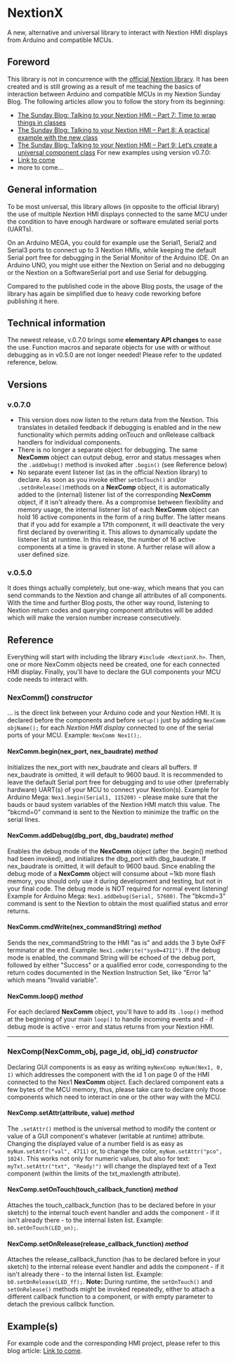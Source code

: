 # NextionX
A new, alternative and universal library to interact with Nextion HMI displays from Arduino and compatible MCUs.
## Foreword
This library is not in concurrence with the [official Nextion library](https://github.com/itead/ITEADLIB_Arduino_Nextion). It has been created and is still growing as a result of me teaching the basics of interaction between Arduino and compatible MCUs in my Nextion Sunday Blog. The following articles allow you to follow the story from its beginning:
* [The Sunday Blog: Talking to your Nextion HMI – Part 7: Time to wrap things in classes](https://nextion.tech/2020/12/14/the-sunday-blog-talking-to-your-nextion-hmi-part-7-time-to-wrap-things-in-classes/)
* [The Sunday Blog: Talking to your Nextion HMI – Part 8: A practical example with the new class](https://nextion.tech/2020/12/21/the-sunday-blog-talking-to-your-nextion-hmi-part-8-a-practical-example-with-the-new-class/)
* [The Sunday Blog: Talking to your Nextion HMI – Part 9: Let’s create a universal component class](https://nextion.tech/2020/12/28/the-sunday-blog-talking-to-your-nextion-hmi-part-9-lets-create-a-universal-component-class/)
For new examples using version v0.7.0:
* [Link to come](#)
* more to come...
## General information
To be most universal, this library allows (in opposite to the official library) the use of multiple Nextion HMI displays connected to the same MCU under the condition to have enough hardware or software emulated serial ports (UARTs). 

On an Arduino MEGA, you could for example use the Serial1, Serial2 and Serial3 ports to connect up to 3 Nextion HMIs, while keeping the default Serial port free for debugging in the Serial Monitor of the Arduino IDE. On an Arduino UNO, you might use either the Nextion on Serial and no debugging or the Nextion on a SoftwareSerial port and use Serial for debugging.

Compared to the published code in the above Blog posts, the usage of the library has again be simplified due to heavy code reworking before publishing it here.
## Technical information
The newest release, v.0.7.0 brings some **elementary API changes** to ease the use. Function macros and separate objects for use with or without debugging as in v0.5.0 are not longer needed! Please refer to the updated reference, below.
## Versions
### v.0.7.0
* This version does now listen to the return data from the Nextion. This translates in detailed feedback if debugging is enabled and in the new functionality which permits adding onTouch and onRelease callback handlers for individual components.
* There is no longer a separate object for debugging. The same **NexComm** object can output debug, error and status messages when the `.addDebug()` method is invoked after `.begin()` (see Reference below)
* No separate event listener list (as in the official Nextion library) to declare. As soon as you invoke either `setOnTouch()` and/or `.setOnRelease()`methods on a **NexComp** object, it is automatically added to the (internal) listener list of the corresponding **NexComm** object, if it isn't already there. As a compromise between flexibility and memory usage, the internal listener list of each **NexComm** object can hold 16 active components in the form of a ring buffer. The latter means that if you add for example a 17th component, it will deactivate the very first declared by overwriting it. This allows to dynamically update the listener list at runtime. In this release, the number of 16 active components at a time is graved in stone. A further relase will allow a user defined size.
### v.0.5.0
It does things actually completely, but one-way, which means that you can send commands to the Nextion and change all attributes of all components. With the time and further Blog posts, the other way round, listening to Nextion return codes and querying component attributes will be added which will make the version number increase consecutively.
## Reference
Everything will start with including the library `#include <NextionX.h>`. Then, one or more NexComm objects need be created, one for each connected HMI display. Finally, you'll have to declare the GUI components your MCU code needs to interact with.
### NexComm() *constructor*
... is the direct link between your Arduino code and your Nextion HMI. It is declared before the components and before `setup()` just by adding `NexComm objName();` for each *Nextion HMI display* connected to one of the serial ports of your MCU. Example: `NexComm Nex1();`.
#### NexComm.begin(nex_port, nex_baudrate) *method*
Initializes the nex_port with nex_baudrate and clears all buffers. If nex_baudrate is omitted, it will default to 9600 baud. It is recommended to leave the default Serial port free for debugging and to use other (preferrably hardware) UART(s) of your MCU to connect your Nextion(s).  Example for Arduino Mega: `Nex1.begin(Serial1, 115200)` - please make sure that the bauds or baud system variables of the Nextion HMI match this value. The "bkcmd=0" command is sent to the Nextion to minimize the traffic on the serial lines.
#### NexComm.addDebug(dbg_port, dbg_baudrate) *method*
Enables the debug mode of the **NexComm** object (after the .begin() method had been invoked), and initializes the dbg_port with dbg_baudrate. If nex_baudrate is omitted, it will default to 9600 baud. Since enabling the debug mode of a **NexComm** object will consume about ~1kb more flash memory, you should only use it during development and testing, but not in your final code. The debug mode is NOT required for normal event listening! Example for Arduino Mega: `Nex1.addDebug(Serial, 57600)`. The "bkcmd=3" command is sent to the Nextion to obtain the most qualified status and error returns.
#### NexComm.cmdWrite(nex_commandString) *method*
Sends the nex_commandString to the HMI "as is" and adds the 3 byte 0xFF terminator at the end. Example: `Nex1.cmdWrite("sys0=4711")`. If the debug mode is enabled, the command String will be echoed of the debug port, followed by either "Success" or a qualified error code, corresponding to the return codes documented in the Nextion Instruction Set, like "Error 1a" which means "Invalid variable".
#### NexComm.loop() *method*
For each declared **NexComm** object, you'll have to add its `.loop()` method at the beginning of your main `loop()` to handle incoming events and - if debug mode is active - error and status returns from your Nextion HMI. 
****
### NexComp(NexComm_obj, page_id, obj_id) *constructor*
Declaring GUI components is as easy as writing `myNexComp myNum(Nex1, 0, 1)` which addresses the component with the id 1 on page 0 of the HMI connected to the Nex1 **NexComm** object. Each declared component eats a few bytes of the MCU memory, thus, please take care to declare only those components which need to interact in one or the other way with the MCU.
#### NexComp.setAttr(attribute, value) *method*
The `.setAttr()` method is the universal method to modify the content or value of a GUI component's whatever (writable at runtime) attribute. Changing the displayed value of a number field is as easy as `myNum.setAttr("val", 4711)` or, to change the color, `myNum.setAttr("pco", 1024)`. This works not only for numeric values, but also for text: `myTxt.setAttr("txt", "Ready!")` will change the displayed text of a Text component (within the limits of the txt_maxlength attribute).
#### NexComp.setOnTouch(touch_callback_function) *method*
Attaches the touch_callback_function (has to be declared before in your sketch) to the internal touch event handler and adds the component - if it isn't already there - to the internal listen list. Example: `b0.setOnTouch(LED_on);`.
#### NexComp.setOnRelease(release_callback_function) *method*
Attaches the release_callback_function (has to be declared before in your sketch) to the internal release event handler and adds the component - if it isn't already there - to the internal listen list. Example: `b0.setOnRelease(LED_ff);`. 
**Note:** During runtime, the `setOnTouch()` and `setOnRelease()` methods might be invoked repeatedly, either to attach a different callback function to a component, or with empty parameter to detach the previous callbck function. 

## Example(s)
For example code and the corresponding HMI project, please refer to this blog article: [Link to come](#).
